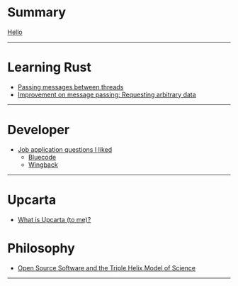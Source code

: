 # Summary
[Hello](./posts/hello.md)

----

# Learning Rust
- [Passing messages between threads](./posts/rust/001_mpbt.md)
- [Improvement on message passing: Requesting arbitrary data](./posts/rust/002_requesting_arbitrary_data.md)

----

# Developer
- [Job application questions I liked](./posts/developer/001_good_qs/gq.md)
  - [Bluecode](./posts/developer/001_good_qs/bluecode.md)
  - [Wingback](./posts/developer/001_good_qs/wingback.md) 
<!-- - [Dev surveys]() -->
<!-- - [Dev surveys](./posts/developer/002_dev_surveys/dev_surveys.md) -->
----

# Upcarta
- [What is Upcarta (to me)?]()


# Philosophy
- [Open Source Software and the Triple Helix Model of Science](./posts/philosophy/001_foss_thm.md)

----